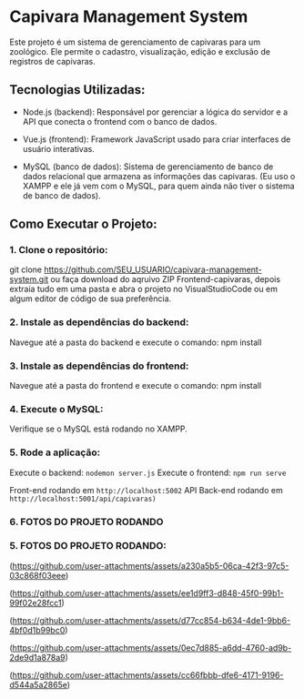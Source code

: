 # Capivara Management System

Este projeto é um sistema de gerenciamento de capivaras para um zoológico. Ele permite o cadastro, visualização, edição e exclusão de registros de capivaras.

## Tecnologias Utilizadas:
- Node.js (backend): Responsável por gerenciar a lógica do servidor e a API que conecta o frontend com o banco de dados.
  
- Vue.js (frontend): Framework JavaScript usado para criar interfaces de usuário interativas.
  
- MySQL (banco de dados): Sistema de gerenciamento de banco de dados relacional que armazena as informações das capivaras. (Eu uso o XAMPP e ele já vem com o MySQL, para quem ainda não tiver o sistema de banco de dados).


## Como Executar o Projeto:

### 1. Clone o repositório: 
  git clone https://github.com/SEU_USUARIO/capivara-management-system.git 
  ou faça download do aqruivo ZIP Frontend-capivaras, depois extraia tudo em uma pasta e abra o projeto no VisualStudioCode ou em algum editor de código de sua preferência.
  

### 2. Instale as dependências do backend:
  Navegue até a pasta do backend e execute o comando: npm install

  
### 3. Instale as dependências do frontend:
  Navegue até a pasta do frontend e execute o comando: npm install 

  
### 4. Execute o MySQL:
  Verifique se o MySQL está rodando no XAMPP.


### 5. Rode a aplicação:
  Execute o backend: `nodemon server.js`
  Execute o frontend: `npm run serve`

  Front-end rodando em `http://localhost:5002`
  API Back-end rodando em `http://localhost:5001/api/capivaras)`


  ### 6. FOTOS DO PROJETO RODANDO

### 5. FOTOS DO PROJETO RODANDO: 
(https://github.com/user-attachments/assets/a230a5b5-06ca-42f3-97c5-03c868f03eee)


(https://github.com/user-attachments/assets/ee1d9ff3-d848-45f0-99b1-99f02e28fcc1)


(https://github.com/user-attachments/assets/d77cc854-b634-4de1-9bb6-4bf0d1b99bc0)


(https://github.com/user-attachments/assets/0ec7d885-a6dd-4760-ad9b-2de9d1a878a9)


(https://github.com/user-attachments/assets/cc66fbbb-dfe6-4171-9196-d544a5a2865e)



